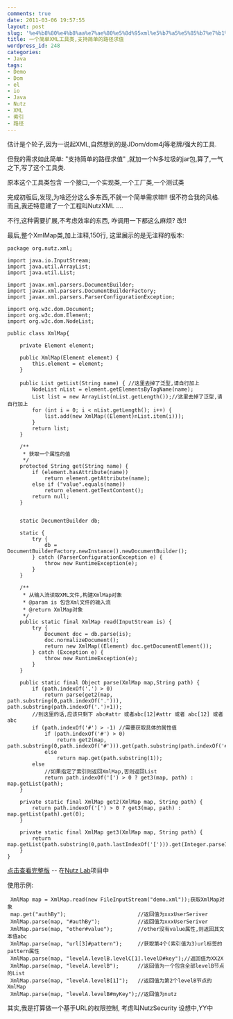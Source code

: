 ```yaml
---
comments: true
date: 2011-03-06 19:57:55
layout: post
slug: '%e4%b8%80%e4%b8%aa%e7%ae%80%e5%8d%95xml%e5%b7%a5%e5%85%b7%e7%b1%bb%e6%94%af%e6%8c%81%e7%ae%80%e5%8d%95%e7%9a%84%e8%b7%af%e5%be%84%e6%b1%82%e5%80%bc'
title: 一个简单XML工具类,支持简单的路径求值
wordpress_id: 248
categories:
- Java
tags:
- Demo
- Dom
- el
- io
- Java
- Nutz
- XML
- 索引
- 路径
---
```


估计是个轮子,因为一说起XML,自然想到的是JDom/dom4j等老牌/强大的工具.

但我的需求如此简单: "支持简单的路径求值" ,就加一个N多垃圾的jar包,算了,一气之下,写了这个工具类.

原本这个工具类包含 一个接口,一个实现类,一个工厂类,一个测试类 

完成初版后,发现,为啥还分这么多东西,不就一个简单需求嘛!! 很不符合我的风格. 而且,我还特意建了一个工程叫NutzXML ....

不行,这种需要扩展,不考虑效率的东西, 咋调用一下都这么麻烦? 改!!

最后,整个XmlMap类,加上注释,150行, 这里展示的是无注释的版本:

    
    
    package org.nutz.xml;
    
    import java.io.InputStream;
    import java.util.ArrayList;
    import java.util.List;
    
    import javax.xml.parsers.DocumentBuilder;
    import javax.xml.parsers.DocumentBuilderFactory;
    import javax.xml.parsers.ParserConfigurationException;
    
    import org.w3c.dom.Document;
    import org.w3c.dom.Element;
    import org.w3c.dom.NodeList;
    
    public class XmlMap{
    	
    	private Element element;
    	
    	public XmlMap(Element element) {
    		this.element = element;
    	}
    
    	public List getList(String name) { //这里去掉了泛型,请自行加上
    		NodeList nList = element.getElementsByTagName(name);
    		List list = new ArrayList(nList.getLength());//这里去掉了泛型,请自行加上
    		for (int i = 0; i < nList.getLength(); i++) {
    			list.add(new XmlMap((Element)nList.item(i)));
    		}
    		return list;
    	}
    	
    	/**
    	 * 获取一个属性的值
    	 */
    	protected String get(String name) {
    		if (element.hasAttribute(name))
    			return element.getAttribute(name);
    		else if ("value".equals(name))
    			return element.getTextContent();
    		return null;
    	}
    
    	
    	static DocumentBuilder db;
    	
    	static {
    		try {
    			db = DocumentBuilderFactory.newInstance().newDocumentBuilder();
    		} catch (ParserConfigurationException e) {
    			throw new RuntimeException(e);
    		}
    	}
    
    	/**
    	 * 从输入流读取XML文件,构建XmlMap对象
    	 * @param is 包含Xml文件的输入流
    	 * @return XmlMap对象
    	 */
    	public static final XmlMap read(InputStream is) {
    		try {
    			Document doc = db.parse(is);
    			doc.normalizeDocument();
    			return new XmlMap((Element) doc.getDocumentElement());
    		} catch (Exception e) {
    			throw new RuntimeException(e);
    		}
    	}
    
    	public static final Object parse(XmlMap map,String path) {
    		if (path.indexOf('.') > 0)
    			return parse(get2(map, path.substring(0,path.indexOf('.'))), path.substring(path.indexOf('.')+1));
    		//到这里的话,应该只剩下 abc#attr 或者abc[12]#attr 或者 abc[12] 或者abc
    		if (path.indexOf('#') > -1) //需要获取具体的属性值
    			if (path.indexOf('#') > 0)
    				return get2(map, path.substring(0,path.indexOf('#'))).get(path.substring(path.indexOf('#')+1));
    			else
    				return map.get(path.substring(1));
    		else
    			//如果指定了索引则返回XmlMap,否则返回List
    			return path.indexOf('[') > 0 ? get3(map, path) : map.getList(path);
    	}
    	
    	private static final XmlMap get2(XmlMap map, String path) {
    		return path.indexOf('[') > 0 ? get3(map, path) : map.getList(path).get(0);
    	}
    	
    	private static final XmlMap get3(XmlMap map, String path) {
    		return map.getList(path.substring(0,path.lastIndexOf('['))).get(Integer.parseInt(path.substring(path.lastIndexOf('[')+1,path.length()-1)));
    	}
    }
    


[点击查看完整版](http://code.google.com/p/nutzlab/source/browse/trunk/NutXML/src/org/nutz/xml/XmlMap.java) -- 在[Nutz Lab](http://code.google.com/p/nutzlab/)项目中

使用示例:

    
    
     XmlMap map = XmlMap.read(new FileInputStream("demo.xml"));获取XmlMap对象
     map.get("authBy");                       //返回值为xxxUserSeriver
     XmlMap.parse(map, "#authBy");            //返回值为xxxUserSeriver
     XmlMap.parse(map, "other#value");        //other没有value属性,则返回其文本值abc
     XmlMap.parse(map, "url[3]#pattern");     //获取第4个(索引值为3)url标签的pattern属性
     XmlMap.parse(map, "levelA.levelB.levelC[1].levelD#key");//返回值为XX2X
     XmlMap.parse(map, "levelA.levelB");      //返回值为一个包含全部levelB节点的List
     XmlMap.parse(map, "levelA.levelB[1]");   //返回值为第2个levelB节点的XmlMap
     XmlMap.parse(map, "levelA.levelB#myKey");//返回值为nutz
    



其实,我是打算做一个基于URL的权限控制, 考虑叫NutzSecurity 设想中,YY中
